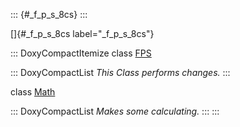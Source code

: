 ::: {#_f_p_s_8cs}
:::

[]{#_f_p_s_8cs label="_f_p_s_8cs"}

::: DoxyCompactItemize
class [FPS](#class_f_p_s)

::: DoxyCompactList
*This Class performs changes.*
:::

class [Math](#class_math)

::: DoxyCompactList
*Makes some calculating.*
:::
:::
